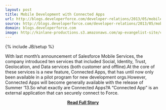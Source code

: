 ```yaml
---
layout: post
title: Mobile Development with Connected Apps
url: http://blogs.developerforce.com/developer-relations/2013/05/mobile-development-with-connected-apps.html
source: http://blogs.developerforce.com/developer-relations/2013/05/mobile-development-with-connected-apps.html
domain: blogs.developerforce.com
image: http://kinlane-productions.s3.amazonaws.com/ap-evangelist-site/curated/screenshots/8555_blogs_developerforce_com.png
---
```

{% include JB/setup %}<p>With last month’s announcement of Salesforce Mobile Services, the company introduced ten services that included Social, Identity, Trust, Geolocation, and Data services (both customer and offline).At the core of these services is a new feature, Connected Apps, that has until now only  been available in a pilot program for new development orgs.However, Connected Apps will become generally available with the release of Summer ’13.So what exactly are Connected Apps?A “Connected App” is an external application that can securely connect to Force.</p>
<center><p><a href="http://blogs.developerforce.com/developer-relations/2013/05/mobile-development-with-connected-apps.html" style='padding:25px; font-sze:18px; font-weight: bold;'>Read Full Story</a></p></center>
